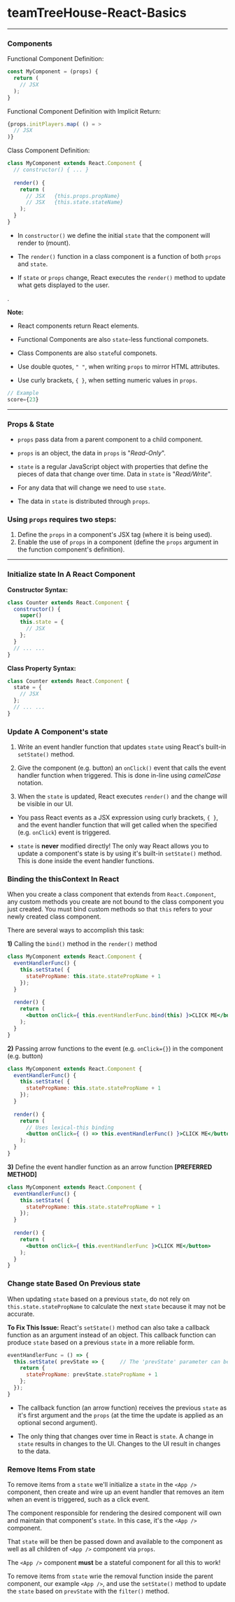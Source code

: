 # teamTreeHouse-React-Basics

___
### Components
Functional Component Definition:
```jsx
const MyComponent = (props) {
  return (
    // JSX
  );
}

```

Functional Component Definition with Implicit Return:
```jsx
{props.initPlayers.map( () = >
  // JSX
)}

```

Class Component Definition:
```jsx
class MyComponent extends React.Component {
  // constructor() { ... }
  
  render() {
    return (
      // JSX   {this.props.propName}
      // JSX   {this.state.stateName}
    );
  }
}

```
* In `constructor()` we define the initial `state` that the component will render to (mount).

* The `render()` function in a class component is a function of both `props` and `state`.

* If `state` or `props` change, React executes the `render()` method to update what gets displayed to the user.

.

**Note:**
* React components return React elements.

* Functional Components are also `state`-less functional componets.

* Class Components are also `state`ful componets.

* Use double quotes, `" "`, when writing `props` to mirror HTML attributes.

* Use curly brackets, `{ }`, when setting numeric values in `props`.
```jsx
// Example
score={23}
```

___

### Props & State
* `props` pass data from a parent component to a child component.

* `props` is an object, the data in `props` is "_Read-Only_".

* `state` is a regular JavaScript object with properties that define the pieces of data that change over time. Data in `state` is "_Read/Write_".

* For any data that will change we need to use `state`.

* The data in `state` is distributed through `props`.

### Using `props` requires two steps:
1. Define the `props` in a component's JSX tag (where it is being used).
2. Enable the use of `props` in a component (define the `props` argument in the function component's definition).

___

### Initialize state In A React Component
**Constructor Syntax:**
```jsx
class Counter extends React.Component {
  constructor() {
    super()
    this.state = {
      // JSX
    };
  }
  // ... ...
} 
```

**Class Property Syntax:**
```jsx
class Counter extends React.Component {
  state = {
    // JSX
  };
  // ... ... 
}  
```

### Update A Component's state
1. Write an event handler function that updates `state` using React's built-in `setState()` method.

2. Give the component (e.g. button) an `onClick()` event that calls the event handler function when triggered. This is done in-line using _camelCase_ notation.

3. When the `state` is updated, React executes `render()` and the change will be visible in our UI.

* You pass React events as a JSX expression using curly brackets, `{ }`, and the event handler function that will get called when the specified (e.g. `onClick`) event is triggered.

* `state` is **never** modified directly! The only way React allows you to update a component's state is by using it's built-in `setState()` method. This is done inside the event handler functions.


### Binding the thisContext In React
When you create a class component that extends from `React.Component`, any custom methods you create are not bound to the class component you just created. You must bind custom methods so that `this` refers to your newly created class component.

There are several ways to accomplish this task:

**1)** Calling the `bind()` method in the `render()` method
```jsx
class MyComponent extends React.Component {
  eventHandlerFunc() {
    this.setState( {
      statePropName: this.state.statePropName + 1
    });
  }
  
  render() {
    return (
      <button onClick={ this.eventHandlerFunc.bind(this) }>CLICK ME</button>
    );
  }
}
```

**2)** Passing arrow functions to the event (e.g. `onClick={}`) in the component (e.g. button)
```jsx
class MyComponent extends React.Component {
  eventHandlerFunc() {
    this.setState( {
      statePropName: this.state.statePropName + 1
    });
  }
  
  render() {
    return (
      // Uses lexical-this binding
      <button onClick={ () => this.eventHandlerFunc() }>CLICK ME</button>
    );
  }
}
```

**3)** Define the event handler function as an arrow function **[PREFERRED METHOD]**
```jsx
class MyComponent extends React.Component {
  eventHandlerFunc() {
    this.setState( {
      statePropName: this.state.statePropName + 1
    });
  }
  
  render() {
    return (
      <button onClick={ this.eventHandlerFunc }>CLICK ME</button>
    );
  }
}
```

### Change state Based On Previous state
When updating `state` based on a previous `state`, do not rely on `this.state.statePropName` to calculate the next `state` because it may not be accurate.

**To Fix This Issue:**
React's `setState()` method can also take a callback function as an argument instead of an object. This callback function can produce `state` based on a previous `state` in a more reliable form.

```jsx
eventHandlerFunc = () => {
  this.setState( prevState => {     // The 'prevState' parameter can be named anything you'd like
    return {
      statePropName: prevState.statePropName + 1
    };
  });
}
```

* The callback function (an arrow function) receives the previous `state` as it's first argument and the `props` (at the time the update is applied as an optional second argument).

* The only thing that changes over time in React is `state`. 
A change in `state` results in changes to the UI.
Changes to the UI result in changes to the data.

### Remove Items From state
To remove items from a `state` we'll initialize a `state` in the `<App />` component, then create and wire up an event handler that removes an item when an event is triggered, such as a click event.

The component responsible for rendering the desired component will own and maintain that component's `state`. In this case, it's the `<App />` component.

That `state` will be then be passed down and available to the component as well as all children of `<App />` component via `props`.

The `<App />` component **must** be a stateful component for all this to work!

To remove items from `state` wrie the removal function inside the parent component, our example `<App />`, and use the `setState()` method to update the `state` based on `prevState` with the `filter()` method.







